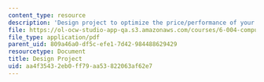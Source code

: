 ```yaml
---
content_type: resource
description: 'Design project to optimize the price/performance of your Beta design. '
file: https://ol-ocw-studio-app-qa.s3.amazonaws.com/courses/6-004-computation-structures-spring-2009/aa4f35432eb0ff79aa53822063af62e7_MIT6_004s09_lab_project.pdf
file_type: application/pdf
parent_uid: 809a46a0-df5c-efe1-7d42-984488629429
resourcetype: Document
title: Design Project
uid: aa4f3543-2eb0-ff79-aa53-822063af62e7
---
```

